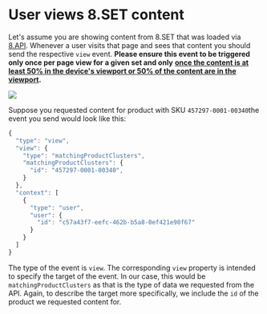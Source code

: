 # User views 8.SET content

Let's assume you are showing content from 8.SET that was loaded via [8.API](../../../api/examples/8.set.md). Whenever a user visits that page and sees that content you should send the respective `view` event. **Please ensure this event to be triggered only once per page view for a given set and only** [**once the content is at least 50% in the device's viewport or 50% of the content are in the viewport**](how-to-evaluate-if-view-event-can-be-sent.md)**.**&#x20;

![](../../../.gitbook/assets/viewContent.gif)

Suppose you requested content for product with SKU `457297-0001-00340`the event you send would look like this:

```javascript
{
  "type": "view",
  "view": {
    "type": "matchingProductClusters",
    "matchingProductClusters": {
      "id": "457297-0001-00340",
    }
  },
  "context": [
    {
      "type": "user",
      "user": {
        "id": "c57a43f7-eefc-462b-b5a8-0ef421e90f67"
      }
    }
  ]
}
```

The type of the event is `view`. The corresponding `view` property is intended to specify the target of the event. In our case, this would be `matchingProductClusters` as that is the type of data we requested from the API. Again, to describe the target more specifically, we include the `id` of the product we requested content for.

